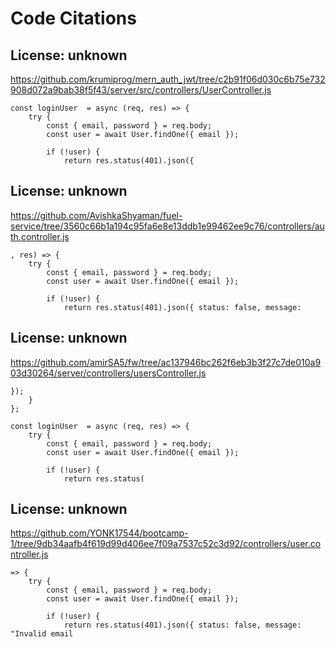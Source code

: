 # Code Citations

## License: unknown
https://github.com/krumiprog/mern_auth_jwt/tree/c2b91f06d030c6b75e732908d072a9bab38f5f43/server/src/controllers/UserController.js

```
const loginUser  = async (req, res) => {
    try {
        const { email, password } = req.body;
        const user = await User.findOne({ email });

        if (!user) {
            return res.status(401).json({
```


## License: unknown
https://github.com/AvishkaShyaman/fuel-service/tree/3560c66b1a194c95fa6e8e13ddb1e99462ee9c76/controllers/auth.controller.js

```
, res) => {
    try {
        const { email, password } = req.body;
        const user = await User.findOne({ email });

        if (!user) {
            return res.status(401).json({ status: false, message:
```


## License: unknown
https://github.com/amirSA5/fw/tree/ac137946bc262f6eb3b3f27c7de010a903d30264/server/controllers/usersController.js

```
});
    }
};

const loginUser  = async (req, res) => {
    try {
        const { email, password } = req.body;
        const user = await User.findOne({ email });

        if (!user) {
            return res.status(
```


## License: unknown
https://github.com/YONK17544/bootcamp-1/tree/9db34aafb4f619d99d406ee7f09a7537c52c3d92/controllers/user.controller.js

```
=> {
    try {
        const { email, password } = req.body;
        const user = await User.findOne({ email });

        if (!user) {
            return res.status(401).json({ status: false, message: "Invalid email
```

